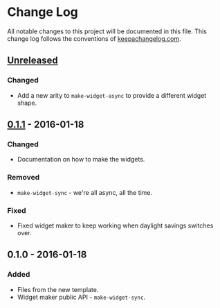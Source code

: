 # Change Log
All notable changes to this project will be documented in this file. This change log follows the conventions of [keepachangelog.com](http://keepachangelog.com/).

## [Unreleased][unreleased]
### Changed
- Add a new arity to `make-widget-async` to provide a different widget shape.

## [0.1.1] - 2016-01-18
### Changed
- Documentation on how to make the widgets.

### Removed
- `make-widget-sync` - we're all async, all the time.

### Fixed
- Fixed widget maker to keep working when daylight savings switches over.

## 0.1.0 - 2016-01-18
### Added
- Files from the new template.
- Widget maker public API - `make-widget-sync`.

[unreleased]: https://github.com/your-name/tdd/compare/0.1.1...HEAD
[0.1.1]: https://github.com/your-name/tdd/compare/0.1.0...0.1.1
